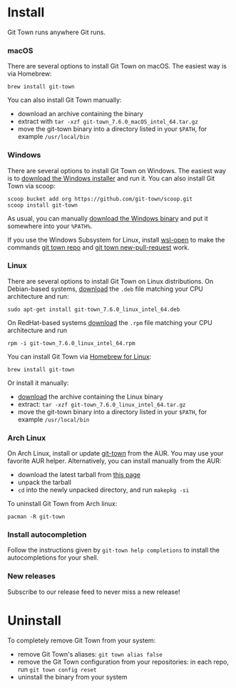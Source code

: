 # Install

Git Town runs anywhere Git runs.

### macOS

There are several options to install Git Town on macOS. The easiest way is via Homebrew:

```
brew install git-town
```

You can also install Git Town manually:

- download an archive containing the binary
- extract with `tar -xzf git-town_7.6.0_macOS_intel_64.tar.gz`
- move the git-town binary into a directory listed in your `$PATH`, for example `/usr/local/bin`

### Windows

There are several options to install Git Town on Windows. The easiest way is to [download the Windows installer](https://github.com/git-town/git-town/releases/download/v7.6.0/git-town_7.6.0_windows_intel_64.msi) and run it.
You can also install Git Town via scoop:

```
scoop bucket add org https://github.com/git-town/scoop.git
scoop install git-town
```

As usual, you can manually [download the Windows binary](https://github.com/git-town/git-town/releases/download/v7.6.0/git-town_7.6.0_windows_intel_64.zip) and put it somewhere into your `%PATH%`.

If you use the Windows Subsystem for Linux, install [wsl-open](https://www.npmjs.com/package/wsl-open) to make the commands [git town repo](https://github.com/git-town/git-town/blob/master/documentation/commands/repo.md) and [git town new-pull-request](https://github.com/git-town/git-town/blob/master/documentation/commands/new-pull-request.md) work.

### Linux

There are several options to install Git Town on Linux distributions. On Debian-based systems, [download](https://github.com/git-town/git-town/releases/latest) the `.deb` file matching your CPU architecture and run:

```
sudo apt-get install git-town_7.6.0_linux_intel_64.deb
```

On RedHat-based systems [download](https://github.com/git-town/git-town/releases/latest) the `.rpm` file matching your CPU architecture and run

```
rpm -i git-town_7.6.0_linux_intel_64.rpm
```

You can install Git Town via [Homebrew for Linux](https://docs.brew.sh/Homebrew-on-Linux):

```
brew install git-town
```

Or install it manually:

- [download](https://github.com/git-town/git-town/releases/latest) the archive containing the Linux binary
- extract: `tar -xzf git-town_7.6.0_linux_intel_64.tar.gz`
- move the git-town binary into a directory listed in your `$PATH`, for example `/usr/local/bin`

### Arch Linux

On Arch Linux, install or update [git-town](https://aur.archlinux.org/packages/git-town) from the AUR.
You may use your favorite AUR helper.
Alternatively, you can install manually from the AUR:

- download the latest tarball from [this page](https://aur.archlinux.org/packages/git-town)
- unpack the tarball
- `cd` into the newly unpacked directory, and run `makepkg -si`

To uninstall Git Town from Arch linux:

```
pacman -R git-town
```

### Install autocompletion

Follow the instructions given by `git-town help completions` to install the autocompletions for your shell.

### New releases

Subscribe to our release feed to never miss a new release!

# Uninstall

To completely remove Git Town from your system:

- remove Git Town's aliases: `git town alias false`
- remove the Git Town configuration from your repositories: in each repo, run `git town config reset`
- uninstall the binary from your system

